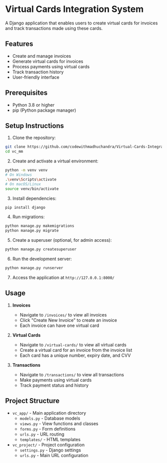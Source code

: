 # Virtual Cards Integration System

A Django application that enables users to create virtual cards for invoices and track transactions made using these cards.

## Features

- Create and manage invoices
- Generate virtual cards for invoices
- Process payments using virtual cards
- Track transaction history
- User-friendly interface

## Prerequisites

- Python 3.8 or higher
- pip (Python package manager)

## Setup Instructions

1. Clone the repository:
```bash
git clone https://github.com/codewithmadhuchandra/Virtual-Cards-Integration-.git
cd vc_mm
```

2. Create and activate a virtual environment:
```bash
python -m venv venv
# On Windows
.\venv\Scripts\activate
# On macOS/Linux
source venv/bin/activate
```

3. Install dependencies:
```bash
pip install django
```

4. Run migrations:
```bash
python manage.py makemigrations
python manage.py migrate
```

5. Create a superuser (optional, for admin access):
```bash
python manage.py createsuperuser
```

6. Run the development server:
```bash
python manage.py runserver
```

7. Access the application at `http://127.0.0.1:8000/`

## Usage

1. **Invoices**
   - Navigate to `/invoices/` to view all invoices
   - Click "Create New Invoice" to create an invoice
   - Each invoice can have one virtual card

2. **Virtual Cards**
   - Navigate to `/virtual-cards/` to view all virtual cards
   - Create a virtual card for an invoice from the invoice list
   - Each card has a unique number, expiry date, and CVV

3. **Transactions**
   - Navigate to `/transactions/` to view all transactions
   - Make payments using virtual cards
   - Track payment status and history

## Project Structure

- `vc_app/` - Main application directory
  - `models.py` - Database models
  - `views.py` - View functions and classes
  - `forms.py` - Form definitions
  - `urls.py` - URL routing
  - `templates/` - HTML templates
- `vc_project/` - Project configuration
  - `settings.py` - Django settings
  - `urls.py` - Main URL configuration

